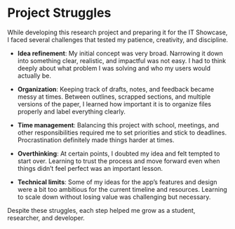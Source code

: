 # Project Struggles

While developing this research project and preparing it for the IT Showcase, I faced several challenges that tested my patience, creativity, and discipline.

- **Idea refinement**: My initial concept was very broad. Narrowing it down into something clear, realistic, and impactful was not easy. I had to think deeply about what problem I was solving and who my users would actually be.
  
- **Organization**: Keeping track of drafts, notes, and feedback became messy at times. Between outlines, scrapped sections, and multiple versions of the paper, I learned how important it is to organize files properly and label everything clearly.

- **Time management**: Balancing this project with school, meetings, and other responsibilities required me to set priorities and stick to deadlines. Procrastination definitely made things harder at times.

- **Overthinking**: At certain points, I doubted my idea and felt tempted to start over. Learning to trust the process and move forward even when things didn’t feel perfect was an important lesson.

- **Technical limits**: Some of my ideas for the app’s features and design were a bit too ambitious for the current timeline and resources. Learning to scale down without losing value was challenging but necessary.

Despite these struggles, each step helped me grow as a student, researcher, and developer.
